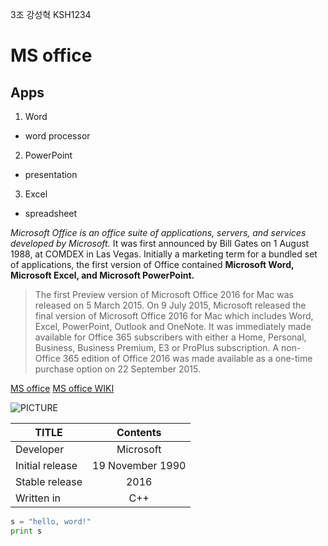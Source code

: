 3조 강성혁 KSH1234
# MS office
## Apps
1. Word
- word processor
2. PowerPoint
- presentation
3. Excel
- spreadsheet

*Microsoft Office is an office suite of applications, servers, and services developed by Microsoft.* It was first announced by Bill Gates on 1 August 1988, at COMDEX in Las Vegas. Initially a marketing term for a bundled set of applications, the first version of Office contained **Microsoft Word, Microsoft Excel, and Microsoft PowerPoint.**

>The first Preview version of Microsoft Office 2016 for Mac was released on 5 March 2015. On 9 July 2015, Microsoft released the final version of Microsoft Office 2016 for Mac which includes Word, Excel, PowerPoint, Outlook and OneNote. It was immediately made available for Office 365 subscribers with either a Home, Personal, Business, Business Premium, E3 or ProPlus subscription. A non-Office 365 edition of Office 2016 was made available as a one-time purchase option on 22 September 2015.

[MS office](https://www.office.com/ "Homepage")
[MS office WIKI][1]

[1]: https://en.wikipedia.org/wiki/Microsoft_Office

![PICTURE](https://upload.wikimedia.org/wikipedia/en/thumb/5/54/Microsoft_Office_2016_Screenshots.png/800px-Microsoft_Office_2016_Screenshots.png)

|TITLE           |Contents        |
|----------------|:--------------:|
|Developer       |Microsoft       |
|Initial release |19 November 1990|
|Stable release  |2016            |
|Written in      |C++             |

```python
s = "hello, word!"
print s
```

